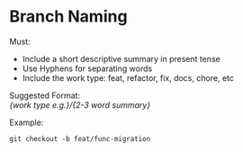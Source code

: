 # Branch Naming

Must:
- Include a short descriptive summary in present tense
- Use Hyphens for separating words
- Include the work type: feat, refactor, fix, docs, chore, etc

Suggested Format:   
*{work type e.g.}/{2-3 word summary}*

Example:
```git
git checkout -b feat/func-migration
```